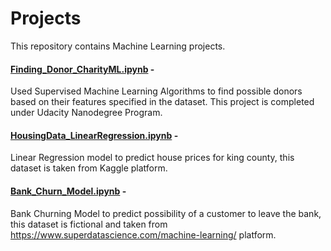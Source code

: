 # Projects
This repository contains Machine Learning projects.

#### [Finding_Donor_CharityML.ipynb](https://github.com/Minsifye/Projects/blob/master/Finding_Donors_CharityML.ipynb) - 
Used Supervised Machine Learning Algorithms to find possible donors based on their features specified in the dataset. This project is completed under Udacity Nanodegree Program.



#### [HousingData_LinearRegression.ipynb](https://github.com/Minsifye/Projects/blob/master/HousingData_LinearRegression.ipynb) -
Linear Regression model to predict house prices for king county, this dataset is taken from Kaggle platform.



#### [Bank_Churn_Model.ipynb](https://github.com/Minsifye/Projects/blob/master/Bank_Churn_Model.ipynb) - 
Bank Churning Model to predict possibility of a customer to leave the bank, this dataset is fictional and taken from https://www.superdatascience.com/machine-learning/ platform.





